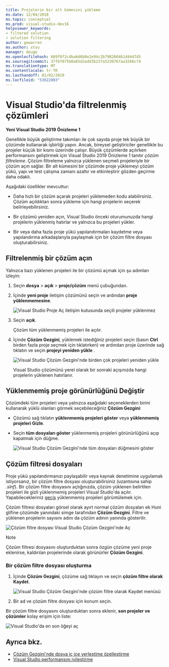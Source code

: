 ```yaml
---
title: Projelerin bir alt kümesini yükleme
ms.date: 12/04/2018
ms.topic: conceptual
ms.prod: visual-studio-dev16
helpviewer_keywords:
- filtered solution
- solution filtering
author: gewarren
ms.author: stsu
manager: douge
ms.openlocfilehash: 689f0f2c4ba6d6b8e2e94c2b7982604b1d444745
ms.sourcegitcommit: 37fb7075b0a65d2add3b137a5230767aa3266c74
ms.translationtype: MT
ms.contentlocale: tr-TR
ms.lasthandoff: 01/02/2019
ms.locfileid: "53822803"
---
```

# <a name="filtered-solutions-in-visual-studio"></a>Visual Studio'da filtrelenmiş çözümleri

**Yeni Visual Studio 2019 Önizleme 1**

Genellikle büyük geliştirme takımları ile çok sayıda proje tek büyük bir çözümde kullanarak işbirliği yapın. Ancak, bireysel geliştiriciler genellikle bu projeler küçük bir kısmı üzerinde çalışır. Büyük çözümlerde açılırken performansını geliştirmek için Visual Studio 2019 Önizleme 1 tanıtır *çözüm filtreleme*. Çözüm filtreleme yalnızca yüklenen seçmeli projeleriyle bir çözüm açın sağlar. Bir alt kümesini bir çözümde proje yüklemeyi çözüm yükü, yapı ve test çalışma zamanı azaltır ve etkinleştirir gözden geçirme daha odaklı.

Aşağıdaki özellikler mevcuttur:

- Daha hızlı bir çözüm açarak projeleri yüklemeden kodu alabilirsiniz. Çözüm açıldıktan sonra yükleme için hangi projelerin seçerek belirleyebilirsiniz.

- Bir çözümü yeniden açın, Visual Studio önceki oturumunuzda hangi projelerin yüklenmiş hatırlar ve yalnızca bu projeleri yükler.

- Bir veya daha fazla proje yükü yapılandırmaları kaydetme veya yapılandırma arkadaşlarıyla paylaşmak için bir çözüm filtre dosyası oluşturabilirsiniz.

## <a name="open-a-filtered-solution"></a>Filtrelenmiş bir çözüm açın

Yalnızca bazı yüklenen projeleri ile bir çözümü açmak için şu adımları izleyin:

1. Seçin **dosya** > **açık** > **proje/çözüm** menü çubuğundan.

2. İçinde **yeni proje** iletişim çözümünü seçin ve ardından **proje yüklenmemesine**.

   ![Visual Studio Proje Aç iletişim kutusunda seçili projeler yüklenmez](media/filtered-solutions/do-not-load-projects.png)

3. Seçin **açık**.

   Çözüm tüm yüklenmemiş projeleri ile açılır.

4. İçinde **Çözüm Gezgini**, yüklemek istediğiniz projeleri seçin (basın **Ctrl** birden fazla proje seçmek için tıklatırken) ve ardından proje üzerinde sağ tıklatın ve seçin **projeyi yeniden yükle** .

   ![Visual Studio Çözüm Gezgini'nde birden çok projeleri yeniden yükle](media/filtered-solutions/reload-project.png)

   Visual Studio çözümünü yerel olarak bir sonraki açışınızda hangi projelerin yüklenen hatırlanır.

## <a name="toggle-unloaded-project-visibility"></a>Yüklenmemiş proje görünürlüğünü Değiştir

Çözümdeki tüm projeleri veya yalnızca aşağıdaki seçeneklerden birini kullanarak yüklü olanları görmek seçebileceğiniz **Çözüm Gezgini**:

- Çözümü sağ tıklatın **yüklenmemiş projeleri göster** veya **yüklenmemiş projeleri Gizle**.

- Seçin **tüm dosyaları göster** yüklenmemiş projeleri görünürlüğünü açıp kapatmak için düğme.

   ![Visual Studio Çözüm Gezgini'nde tüm dosyaları düğmesini göster](media/filtered-solutions/show-all-files.PNG)

## <a name="solution-filter-files"></a>Çözüm filtresi dosyaları

Proje yükü yapılandırmanızı paylaşabilir veya kaynak denetimine uygulamak istiyorsanız, bir çözüm filtre dosyası oluşturabilirsiniz (uzantısına sahip *.slnf*). Bir çözüm filtre dosyasını açtığınızda, çözüm yüklenen belirtilen projeleri ile gizli yüklenmemiş projeleri Visual Studio'da açılır. Yapabilecekleriniz [geçiş](#toggle-unloaded-project-visibility) yüklenmemiş projeleri görüntülemek için.

Çözüm filtresi dosyaları görsel olarak ayırt normal çözüm dosyaları ek Huni glifine çözümde yanındaki simge tarafından **Çözüm Gezgini**. Filtre ve yüklenen projelerin sayısını adını da çözüm adının yanında gösterilir.

![Çözüm filtre dosyası Visual Studio Çözüm Gezgini'nde Aç](media/filtered-solutions/solution-filter.PNG)

> [!NOTE]
> Çözüm filtresi dosyasını oluşturduktan sonra özgün çözüme yeni proje eklenirse, kaldırılan projelerinde olarak görünürler **Çözüm Gezgini**.

### <a name="create-a-solution-filter-file"></a>Bir çözüm filtre dosyası oluşturma

1. İçinde **Çözüm Gezgini**, çözüme sağ tıklayın ve seçin **çözüm filtre olarak Kaydet**.

   ![Visual Studio Çözüm Gezgini'nde çözüm filtre olarak Kaydet menüsü](media/filtered-solutions/save-as-solution-filter.png)

2. Bir ad ve çözüm filtre dosyası için konum seçin.

Bir çözüm filtre dosyasını oluşturduktan sonra eklenir, **son projeler ve çözümler** kolay erişim için liste:

![Visual Studio'da en son öğeyi aç](media/filtered-solutions/open-recent.png)

## <a name="see-also"></a>Ayrıca bkz.

- [Çözüm Gezgini'nde dosya iç içe yerleştime özelleştirme](file-nesting-solution-explorer.md)
- [Visual Studio performansını iyileştirme](optimize-visual-studio-performance.md)